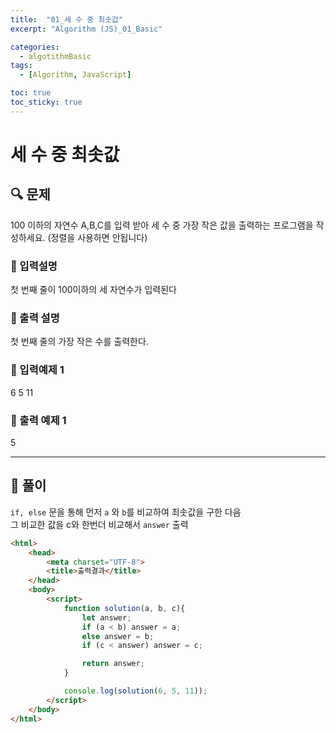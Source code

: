 ```yaml
---
title:  "01_세 수 중 최솟값"
excerpt: "Algorithm (JS)_01_Basic"

categories:
  - algotithmBasic
tags:
  - [Algorithm, JavaScript]

toc: true
toc_sticky: true
---
```


# 세 수 중 최솟값

##  🔍 문제 
100 이하의 자연수 A,B,C를 입력 받아 세 수 중 가장 작은 값을 출력하는 프로그램을 작성하세요. (정렬을 사용하면 안됩니다)

### 🔹 입력설명
첫 번째 줄이 100이하의 세 자연수가 입력된다

### 🔹 출력 설명
첫 번째 줄의 가장 작은 수를 출력한다.

### 🔹 입력예제 1
6 5 11

### 🔹 출력 예제 1
5

----

##  📌 풀이
`if, else` 문을 통해 먼저 `a` 와 `b`를 비교하여 최솟값을 구한 다음  
그 비교한 값을 c와 한번더 비교해서 `answer` 출력

```html
<html>
    <head>
        <meta charset="UTF-8">
        <title>출력결과</title>
    </head>
    <body>
        <script>
            function solution(a, b, c){
                let answer;
                if (a < b) answer = a;
                else answer = b;
                if (c < answer) answer = c;

                return answer;
            }

            console.log(solution(6, 5, 11));
        </script>
    </body>
</html>
```